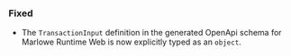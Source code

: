 ### Fixed

- The `TransactionInput` definition in the generated OpenApi schema for Marlowe Runtime Web is now explicitly typed as an `object`.
